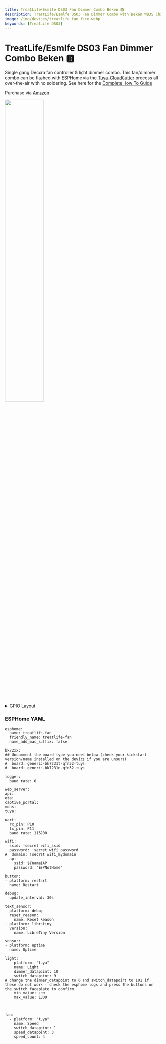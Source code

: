 ```yaml
---
title: TreatLife/Esmlfe DS03 Fan Dimmer Combo Beken 🅱️
description: TreatLife/Esmlfe DS03 Fan Dimmer Combo with Beken WB3S Chipset - How to Setup & Flash ESPHome via the Tuya-Cloudcutter Process for local control use with Home Assistant
image: /img/devices/treatlife_fan_face.webp
keywords: [TreatLife DS03]
---
```


# TreatLife/Esmlfe DS03 Fan Dimmer Combo Beken 🅱️

Single gang Decora fan controller & light dimmer combo.  This fan/dimmer combo can be flashed with ESPHome via the [Tuya-CloudCutter](https://digiblur.com/2023/08/19/updated-tuya-cloudcutter-with-esphome-bk7231-how-to-guide) process all over-the-air with no soldering.  See here for the [Complete How To Guide](https://digiblur.com/2023/08/19/updated-tuya-cloudcutter-with-esphome-bk7231-how-to-guide)

Purchase via [Amazon](https://amzn.to/3OQBMH7)  

<img src="/img/devices/treatlife_fan_face.webp" width="50%" />

<details><summary>GPIO Layout</summary>     
<p>

| GPIO |    Component | Description |
|------ |-------------|-------------|         
|P10	| Secondary MCU RX
|P11	| Secondary MCU TX
</p></details>

### ESPHome YAML
```
esphome:
  name: treatlife-fan
  friendly_name: treatlife-fan
  name_add_mac_suffix: false

bk72xx:
## Uncomment the board type you need below (check your kickstart version/name installed on the device if you are unsure)
#  board: generic-bk7231t-qfn32-tuya
#  board: generic-bk7231n-qfn32-tuya

logger:
  baud_rate: 0

web_server:
api:
ota:
captive_portal:
mdns:
tuya:

uart:
  rx_pin: P10
  tx_pin: P11
  baud_rate: 115200  

wifi:
  ssid: !secret wifi_ssid
  password: !secret wifi_password
#  domain: !secret wifi_mydomain    
  ap:
    ssid: ${name}AP
    password: "ESPNotHome"

button:
- platform: restart
  name: Restart

debug:
  update_interval: 30s

text_sensor:
- platform: debug
  reset_reason:
    name: Reset Reason
- platform: libretiny
  version:
    name: LibreTiny Version

sensor:
- platform: uptime
  name: Uptime

light:
  - platform: "tuya"
    name: Light
    dimmer_datapoint: 10
    switch_datapoint: 9
# change the dimmer_datapoint to 6 and switch_datapoint to 101 if these do not work - check the esphome logs and press the buttons on the switch faceplate to confirm
    min_value: 100
    max_value: 1000



fan:
  - platform: "tuya"
    name: Speed
    switch_datapoint: 1
    speed_datapoint: 3
    speed_count: 4    
```

